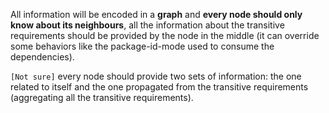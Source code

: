 All information will be encoded in a **graph** and **every node
should only know about its neighbours**, all the information
about the transitive requirements should be provided by the
node in the middle (it can override some behaviors like the
package-id-mode used to consume the dependencies).

``[Not sure]`` every node should provide two sets of
information: the one related to itself and the one propagated
from the transitive requirements (aggregating all the
transitive requirements).

